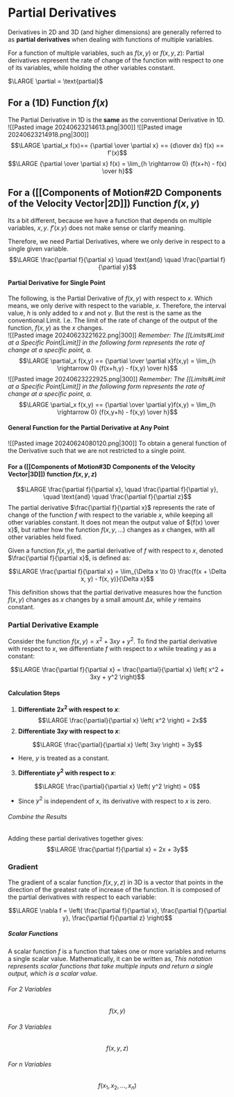 # Partial Derivatives
Derivatives in 2D and 3D (and higher dimensions) are generally referred to as **partial derivatives** when dealing with functions of multiple variables. 

For a function of multiple variables, such as $f(x,y)$ or $f(x,y,z)$:
	Partial derivatives represent the rate of change of the function with respect to one of its variables, while holding the other variables constant.

$\LARGE \partial = \text{partial}$
## For a (1D) Function $f(x)$
The Partial Derivative in 1D is the **same** as the conventional Derivative in 1D.
![[Pasted image 20240623214613.png|300]] ![[Pasted image 20240623214918.png|300]]
$$\LARGE \partial_x f(x)== {\partial \over \partial x} == {d\over dx} f(x) == f'(x)$$
$$\LARGE {\partial \over \partial x} f(x) = \lim_{h \rightarrow 0} {f(x+h) - f(x) \over h}$$
## For a ([[Components of Motion#2D Components of the Velocity Vector|2D]]) Function $f(x, y)$
Its a bit different, because we have a function that depends on multiple variables, $x,y$.
	$f'(x.y)$ does not make sense or clarify meaning. 

Therefore, we need Partial Derivatives, where we only derive in respect to a single given variable. 
$$\LARGE \frac{\partial f}{\partial x} \quad \text{and} \quad \frac{\partial f}{\partial y}$$
#### Partial Derivative for Single Point
The following, is the Partial Derivative of $f(x,y)$ with respect to $x$. 
	Which means, we only derive with respect to the variable, $x$. 
		Therefore, the interval value, $h$ is only added to $x$ and not $y$.
			But the rest is the same as the conventional Limit. 
				I.e. The limit of the rate of change of the output of the function, $f(x,y)$ as the $x$ changes.  
![[Pasted image 20240623221622.png|300]]
*Remember: The [[Limits#Limit at a Specific Point|Limit]] in the following form represents the rate of change at a specific point, $a$.*
$$\LARGE \partial_x f(x,y) == {\partial \over \partial x}f(x,y) = \lim_{h \rightarrow 0} {f(x+h,y) - f(x,y) \over h}$$
![[Pasted image 20240623222925.png|300]]
*Remember: The [[Limits#Limit at a Specific Point|Limit]] in the following form represents the rate of change at a specific point, $a$.*
$$\LARGE \partial_x f(x,y) == {\partial \over \partial y}f(x,y) = \lim_{h \rightarrow 0} {f(x,y+h) - f(x,y) \over h}$$
#### General Function for the Partial Derivative at Any Point
![[Pasted image 20240624080120.png|300]]
To obtain a general function of the Derivative such that we are not restricted to a single point.



#### For a ([[Components of Motion#3D Components of the Velocity Vector|3D]]) function $f(x, y, z)$
$$\LARGE \frac{\partial f}{\partial x}, \quad \frac{\partial f}{\partial y}, \quad \text{and} \quad \frac{\partial f}{\partial z}$$
The partial derivative $\frac{\partial f}{\partial x}$​ represents the rate of change of the function $f$ with respect to the variable $x$, while keeping all other variables constant.
	It does not mean the output value of ${f(x) \over x}$​, but rather how the function $f(x, y, \ldots)$ changes as $x$ changes, with all other variables held fixed.

Given a function $f(x,y)$, the partial derivative of $f$ with respect to $x$, denoted $\frac{\partial f}{\partial x}$​, is defined as:

$$\LARGE \frac{\partial f}{\partial x} = \lim_{\Delta x \to 0} \frac{f(x + \Delta x, y) - f(x, y)}{\Delta x}$$

This definition shows that the partial derivative measures how the function $f(x,y)$ changes as $x$ changes by a small amount $\Delta x$, while $y$ remains constant.
### Partial Derivative Example
Consider the function $f(x, y) = x^2 + 3xy + y^2$.
	To find the partial derivative with respect to $x$, we differentiate $f$ with respect to $x$ while treating $y$ as a constant:

$$\LARGE \frac{\partial f}{\partial x} = \frac{\partial}{\partial x} \left( x^2 + 3xy + y^2 \right)$$
#### Calculation Steps
1. **Differentiate $2x^2$ with respect to $x$**:
$$\LARGE \frac{\partial}{\partial x} \left( x^2 \right) = 2x$$
2. **Differentiate $3xy$ with respect to $x$**:

$$\LARGE \frac{\partial}{\partial x} \left( 3xy \right) = 3y$$

- Here, $y$ is treated as a constant.

3. **Differentiate $y^2$ with respect to $x$**:

$$\LARGE \frac{\partial}{\partial x} \left( y^2 \right) = 0$$
- Since $y^2$ is independent of $x$, its derivative with respect to $x$ is zero.
###### Combine the Results
Adding these partial derivatives together gives:
$$\LARGE \frac{\partial f}{\partial x} = 2x + 3y$$
### Gradient
The gradient of a scalar function $f(x, y, z)$ in 3D is a vector that points in the direction of the greatest rate of increase of the function. 
	It is composed of the partial derivatives with respect to each variable:

$$\LARGE \nabla f = \left( \frac{\partial f}{\partial x}, \frac{\partial f}{\partial y}, \frac{\partial f}{\partial z} \right)$$
##### Scalar Functions
A scalar function $f$ is a function that takes one or more variables and returns a single scalar value. Mathematically, it can be written as, 
	*This notation represents scalar functions that take multiple inputs and return a single output, which is a scalar value.*
###### For 2 Variables
$$f(x,y)$$
###### For 3 Variables
$$f(x,y,z)$$
###### For $n$ Variables
$$f(x_1, x_2, \ldots, x_n)$$
